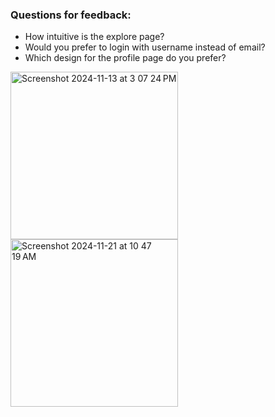 ### Questions for feedback:
- How intuitive is the explore page?
- Would you prefer to login with username instead of email?
- Which design for the profile page do you prefer?
<img width="268" alt="Screenshot 2024-11-13 at 3 07 24 PM" src="https://github.com/user-attachments/assets/3204d961-99dc-4ac9-b670-48fae8f5aeda">
<img width="268" alt="Screenshot 2024-11-21 at 10 47 19 AM" src="https://github.com/user-attachments/assets/2945d7f7-5aaa-4e6e-aefb-70aad7c62c03">

